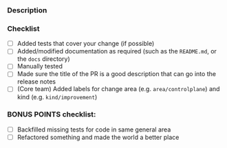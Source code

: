 ### Description

<!--
Please explain the changes you made here.

Help your reviewers my guiding them through your key changes,
implementation decisions etc.
You can even include snippets of output or screenshots.

A good, clear description == a faster review :)
-->

### Checklist
- [ ] Added tests that cover your change (if possible)
- [ ] Added/modified documentation as required (such as the `README.md`, or the `docs` directory)
- [ ] Manually tested
- [ ] Made sure the title of the PR is a good description that can go into the release notes
- [ ] (Core team) Added labels for change area (e.g. `area/controlplane`) and kind (e.g. `kind/improvement`)

### BONUS POINTS checklist:
- [ ] Backfilled missing tests for code in same general area
- [ ] Refactored something and made the world a better place
